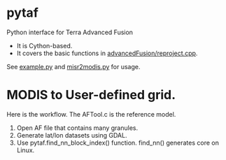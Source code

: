 # pytaf
Python interface for Terra Advanced Fusion

  * It is Cython-based.
  * It covers the basic functions in [advancedFusion/reproject.cpp](https://github.com/TerraFusion/advancedFusion/blob/master/src/reproject.cpp).

See [example.py](example.py) and [misr2modis.py](misr2modis.py) for usage.

# MODIS to User-defined grid.

Here is the workflow. The AFTool.c is the reference model.

1. Open AF file that contains many granules.
2. Generate lat/lon datasets using GDAL.
3. Use pytaf.find_nn_block_index() function. find_nn() generates core on Linux.


